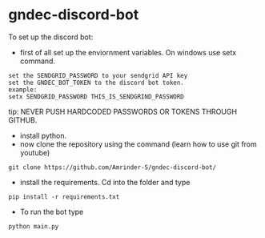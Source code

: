 # gndec-discord-bot
To set up the discord bot:

- first of all set up the enviornment variables. On windows use setx command.
```
set the SENDGRID_PASSWORD to your sendgrid API key
set the GNDEC_BOT_TOKEN to the discord bot token.
example:
setx SENDGRID_PASSWORD THIS_IS_SENDGRIND_PASSWORD
```
tip: NEVER PUSH HARDCODED PASSWORDS OR TOKENS THROUGH GITHUB.

- install python.
- now clone the repository using the command (learn how to use git from youtube)
```
git clone https://github.com/Amrinder-S/gndec-discord-bot/
```
- install the requirements. Cd into the folder and type 
```
pip install -r requirements.txt
```

- To run the bot type
```
python main.py
```
